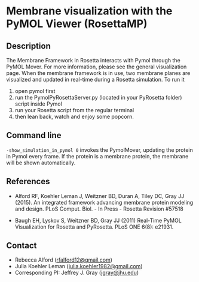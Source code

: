 # Membrane visualization with the PyMOL Viewer (RosettaMP)

## Description

The Membrane Framework in Rosetta interacts with Pymol through the PyMOL Mover. For more information, please see the general visualization page. When the membrane framework is in use,  two membrane planes are visualized and updated in real-time during a Rosetta simulation. To run it

1. open pymol first
2. run the PymolPyRosettaServer.py (located in your PyRosetta folder) script inside Pymol
3. run your Rosetta script from the regular terminal
4. then lean back, watch and enjoy some popcorn.

## Command line

`-show_simulation_in_pymol 0` invokes the PymolMover, updating the protein in Pymol every frame. If the protein is a membrane protein, the membrane will be shown automatically. 


## References
* Alford RF, Koehler Leman J, Weitzner BD, Duran A, Tiley DC, Gray JJ (2015). An integrated framework advancing membrane protein modeling and design. PLoS Comput. Biol. - In Press - Rosetta Revision #57518

* Baugh EH, Lyskov S, Weitzner BD, Gray JJ (2011) Real-Time PyMOL Visualization for Rosetta and PyRosetta. PLoS ONE 6(8): e21931.

## Contact

- Rebecca Alford ([rfalford12@gmail.com](rfalford12@gmail.com))
- Julia Koehler Leman ([julia.koehler1982@gmail.com](julia.koehler1982@gmail.com))
- Corresponding PI: Jeffrey J. Gray ([jgray@jhu.edu](jgray@jhu.edu))
